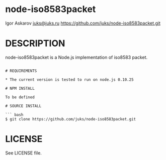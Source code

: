 # node-iso8583packet

Igor Askarov juks@juks.ru
https://github.com/juks/node-iso8583packet.git

# DESCRIPTION

node-iso8583packet is a Node.js implementation of iso8583 packet.
```

# REQUIREMENTS

* The current version is tested to run on node.js 0.10.25

# NPM INSTALL

To be defined

# SOURCE INSTALL

``` bash
$ git clone https://github.com/juks/node-iso8583packet.git
```

# LICENSE

See LICENSE file.
